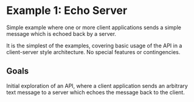 # Example 1: Echo Server

Simple example where one or more client applications sends a simple message which is echoed back by a server.

It is the simplest of the examples, covering basic usage of the API in a client-server style architecture. No special features or contingencies.

## Goals

Initial exploration of an API, where a client application sends an arbitrary text message to a server which echoes the message back to the client.






